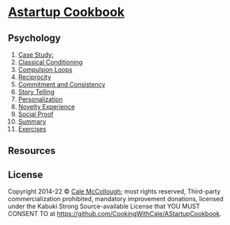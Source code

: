 # [Astartup Cookbook](../)

## Psychology

1. [Case Study:](./case_study.md)
1. [Classical Conditioning](./classical_conditioning.md)
1. [Compulsion Loops](./compulsion_loops.md)
1. [Reciprocity](./reciprocity.md)
1. [Commitment and Consistency](./commitment_and_consistency.md)
1. [Story Telling](./story_telling.md)
1. [Personalization](./personalization.md)
1. [Novelty Experience](./novelty_experience.md)
1. [Social Proof](./social_proof.md)
1. [Summary](./summary.md)
1. [Exercises](./exercises.md)

## Resources

[1]: http://onlinelibrary.wiley.com/doi/10.1111/j.1559-1816.2002.tb00216.x/abstract
[2]: https://www.amazon.com/Influence-Psychology-Persuasion-Business-Essentials/dp/006124189X
[3]: http://www.ucl.ac.uk/news/news-articles/news-releases-archive/newlearning

## License

Copyright 2014-22 © [Cale McCollough](https://cookingwithcale.org); most rights reserved, Third-party commercialization prohibited, mandatory improvement donations, licensed under the Kabuki Strong Source-available License that YOU MUST CONSENT TO at <https://github.com/CookingWithCale/AStartupCookbook>.
